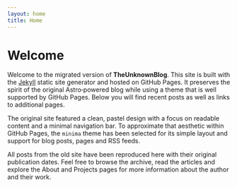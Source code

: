 ```yaml
---
layout: home
title: Home
---
```


# Welcome

Welcome to the migrated version of **TheUnknownBlog**.  This site is built with
the [Jekyll](https://jekyllrb.com/) static site generator and hosted on
GitHub Pages.  It preserves the spirit of the original Astro‑powered blog while
using a theme that is well supported by GitHub Pages.  Below you will find
recent posts as well as links to additional pages.

The original site featured a clean, pastel design with a focus on readable
content and a minimal navigation bar.  To approximate that aesthetic within
GitHub Pages, the `minima` theme has been selected for its simple layout and
support for blog posts, pages and RSS feeds.

All posts from the old site have been reproduced here with their original
publication dates.  Feel free to browse the archive, read the articles and
explore the About and Projects pages for more information about the author and
their work.
